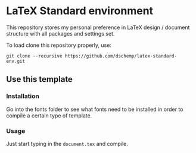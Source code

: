 # LaTeX Standard environment

This repository stores my personal preference in LaTeX design / document structure with all packages and settings set.

To load clone this repository properly, use:
```
git clone --recursive https://github.com/dschemp/latex-standard-env.git
```

## Use this template
### Installation
Go into the fonts folder to see what fonts need to be installed in order to
compile a certain type of template.

### Usage
Just start typing in the `document.tex` and compile.
